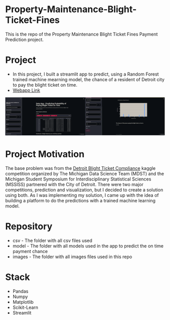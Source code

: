 # Property-Maintenance-Blight-Ticket-Fines
 
This is the repo of the Property Maintenance Blight Ticket Fines Payment Prediction project.
 
# Project
- In this project, I built a streamlit app to predict, using a Random Forest trained machine mearning model, the chance of a resident of Detroit city to pay the blight ticket on time.
- [Webapp Link](https://share.streamlit.io/henriqueumeda/property-maintenance-blight-ticket-fines/main/app.py)

<p align="center">
  <img  src="images/streamlit-app.png">
</p>

# Project Motivation

The base problem was from the [Detroit Blight Ticket Compliance](https://www.kaggle.com/c/detroit-blight-ticket-compliance/overview) kaggle competition organized by The Michigan Data Science Team (MDST) and the Michigan Student Symposium for Interdisciplinary Statistical Sciences (MSSISS) partnered with the City of Detroit. There were two major competitions, prediction and visualization, but I decided to create a solution using both. As I was implementing my solution, I came up with the idea of building a platform to do the predictions with a trained machine learning model. 

# Repository
- csv - The folder with all csv files used
- model - The folder with all models used in the app to predict the on time payment chance
- images - The folder with all images files used in this repo


# Stack 
- Pandas
- Numpy
- Matplotlib
- Scikit-Learn
- Streamlit
